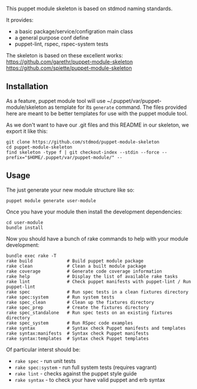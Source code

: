 This puppet module skeleton is based on stdmod naming standards.

It provides:
 - a basic package/service/configration main class
 - a general purpose conf define
 - puppet-lint, rspec, rspec-system tests

The skeleton is based on these excellent works:
https://github.com/garethr/puppet-module-skeleton
https://github.com/spiette/puppet-module-skeleton


## Installation

As a feature, puppet module tool will use ~/.puppet/var/puppet-module/skeleton
as template for its `generate` command. The files provided here are
meant to be better templates for use with the puppet module tool.

As we don't want to have our .git files and this README in our skeleton, we export it like this:

    git clone https://github.com/stdmod/puppet-module-skeleton 
    cd puppet-module-skeleton
    find skeleton -type f | git checkout-index --stdin --force --prefix="$HOME/.puppet/var/puppet-module/" --

## Usage

The just generate your new module structure like so:

    puppet module generate user-module

Once you have your module then install the development dependencies:

    cd user-module
    bundle install

Now you should have a bunch of rake commands to help with your module
development:

    bundle exec rake -T
    rake build             # Build puppet module package
    rake clean             # Clean a built module package
    rake coverage          # Generate code coverage information
    rake help              # Display the list of available rake tasks
    rake lint              # Check puppet manifests with puppet-lint / Run puppet-lint
    rake spec              # Run spec tests in a clean fixtures directory
    rake spec:system       # Run system tests
    rake spec_clean        # Clean up the fixtures directory
    rake spec_prep         # Create the fixtures directory
    rake spec_standalone   # Run spec tests on an existing fixtures directory
    rake spec_system       # Run RSpec code examples
    rake syntax            # Syntax check Puppet manifests and templates
    rake syntax:manifests  # Syntax check Puppet manifests
    rake syntax:templates  # Syntax check Puppet templates

Of particular interst should be:

* `rake spec` - run unit tests
* `rake spec:system` - run full system tests (requires vagrant)
* `rake lint` - checks against the puppet style guide
* `rake syntax` - to check your have valid puppet and erb syntax

